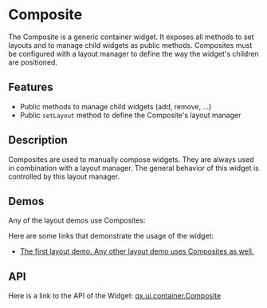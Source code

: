 Composite
=========

The Composite is a generic container widget. It exposes all methods to set layouts and to manage child widgets as public methods. Composites must be configured with a layout manager to define the way the widget's children are positioned.

Features
--------

-   Public methods to manage child widgets (add, remove, ...)
-   Public `setLayout` method to define the Composite's layout manager

Description
-----------

Composites are used to manually compose widgets. They are always used in combination with a layout manager. The general behavior of this widget is controlled by this layout manager.

Demos
-----

Any of the layout demos use Composites:

Here are some links that demonstrate the usage of the widget:

-   [The first layout demo. Any other layout demo uses Composites as well.](http://demo.qooxdoo.org/%{version}/demobrowser/#layout~Basic.html)

API
---

Here is a link to the API of the Widget:
[qx.ui.container.Composite](http://demo.qooxdoo.org/%{version}/apiviewer/index.html#qx.ui.container.Composite)
